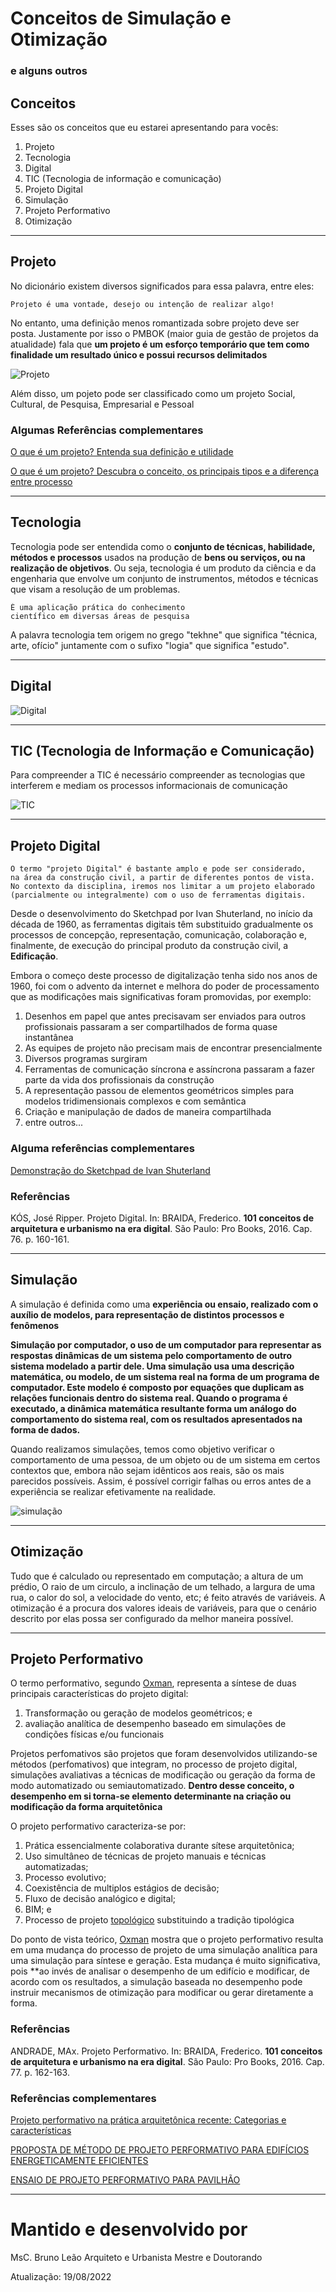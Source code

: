 # Conceitos de Simulação e Otimização
### e alguns outros


## Conceitos

Esses são os conceitos que eu estarei apresentando para vocês:

1. Projeto
2. Tecnologia
3. Digital
4. TIC (Tecnologia de informação e comunicação)
5. Projeto Digital
6. Simulação
7. Projeto Performativo
8. Otimização

_____


## Projeto

No dicionário existem diversos significados para essa palavra, entre eles:
```
Projeto é uma vontade, desejo ou intenção de realizar algo!
```
No entanto, uma definição menos romantizada sobre projeto deve ser posta. Justamente por isso o PMBOK (maior guia de gestão de projetos da atualidade) fala que **um projeto é um esforço temporário que tem como finalidade um resultado único e possui recursos delimitados**

![Projeto](https://github.com/leaodebrito/projetoetecnologiaccv.github.io/blob/main/Aulas/aula2/Projeto.png?raw=true)

Além disso, um pojeto pode ser classificado como um projeto Social, Cultural, de Pesquisa, Empresarial e Pessoal

### Algumas Referências complementares
[O que é um projeto? Entenda sua definição e utilidade](https://www.euax.com.br/2018/08/o-que-e-um-projeto/)

[O que é um projeto? Descubra o conceito, os principais tipos e a diferença entre processo](https://artia.com/blog/o-que-e-um-projeto/)

_____



## Tecnologia

Tecnologia pode ser entendida como o **conjunto de técnicas, habilidade, métodos e processos** usados na produção de **bens ou serviços, ou na realização de objetivos**. Ou seja, tecnologia é um produto da ciência e da engenharia que envolve um conjunto de instrumentos, métodos e técnicas que visam a resolução de um problemas.

```
É uma aplicação prática do conhecimento 
científico em diversas áreas de pesquisa
```

A palavra tecnologia tem origem no grego "tekhne" que significa "técnica, arte, ofício" juntamente com o sufixo "logia" que significa "estudo".

_____



## Digital

![Digital](https://github.com/leaodebrito/projetoetecnologiaccv.github.io/blob/main/Aulas/aula2/digital.png?raw=true)



_____

## TIC (Tecnologia de Informação e Comunicação)

Para compreender a TIC é necessário compreender as tecnologias que interferem e mediam os processos informacionais de comunicação

![TIC](https://github.com/leaodebrito/projetoetecnologiaccv.github.io/blob/main/Aulas/aula2/TIC.png?raw=true)

_____



## Projeto Digital

```
O termo "projeto Digital" é bastante amplo e pode ser considerado, 
na área da construção civil, a partir de diferentes pontos de vista. 
No contexto da disciplina, iremos nos limitar a um projeto elaborado 
(parcialmente ou integralmente) com o uso de ferramentas digitais. 
```

Desde o desenvolvimento do Sketchpad por Ivan Shuterland, no início da década de 1960, as ferramentas digitais têm substituido gradualmente os processos de concepção, representação, comunicação, colaboração e, finalmente, de execução do principal produto da construção civil, a **Edificação**.

Embora o começo deste processo de digitalização tenha sido nos anos de 1960, foi com o advento da internet e melhora do poder de processamento que as modificações mais significativas foram promovidas, por exemplo:

1. Desenhos em papel que antes precisavam ser enviados para outros profissionais passaram a ser compartilhados de forma quase instantânea
2. As equipes de projeto não precisam mais de encontrar presencialmente
3. Diversos programas surgiram
4. Ferramentas de comunicação síncrona e assíncrona passaram a fazer parte da vida dos profissionais da construção
5. A representação passou de elementos geométricos simples para modelos tridimensionais complexos e com semântica
6. Criação e manipulação de dados de maneira compartilhada
7. entre outros...


### Alguma referências complementares
[Demonstração do Sketchpad de Ivan Shuterland](https://www.youtube.com/watch?v=5RyU50qbvzQ)

### Referências
 KÓS, José Ripper. Projeto Digital. In: BRAIDA, Frederico. **101 conceitos de arquitetura e urbanismo na era digital**. São Paulo: Pro Books, 2016. Cap. 76. p. 160-161.
 
 _____


## Simulação

A simulação é definida como uma **experiência ou ensaio, realizado com o auxílio de modelos, para representação de distintos processos e fenômenos**


**Simulação por computador, o uso de um computador para representar as respostas dinâmicas de um sistema pelo comportamento de outro sistema modelado a partir dele. Uma simulação usa uma descrição matemática, ou modelo, de um sistema real na forma de um programa de computador. Este modelo é composto por equações que duplicam as relações funcionais dentro do sistema real. Quando o programa é executado, a dinâmica matemática resultante forma um análogo do comportamento do sistema real, com os resultados apresentados na forma de dados.**


Quando realizamos simulações, temos como objetivo verificar o comportamento de uma pessoa, de um objeto ou de um sistema em certos contextos que, embora não sejam idênticos aos reais, são os mais parecidos possíveis. Assim, é possível corrigir falhas ou erros antes de a experiência se realizar efetivamente na realidade.

![simulação](https://github.com/leaodebrito/projetoetecnologiaccv.github.io/blob/main/Aulas/aula2/Simulacao.jpg?raw=true)


_____

## Otimização

Tudo que é calculado ou representado em computação; a altura de um prédio, O raio de um circulo, a inclinação de um telhado, a largura de uma rua, o calor do sol, a velocidade do vento, etc; é feito através de variáveis. A otimização é a procura dos valores ideais de variáveis, para que o cenário descrito por elas possa ser configurado da melhor maneira possível.

_____


## Projeto Performativo


O termo performativo, segundo [Oxman](https://www.researchgate.net/publication/233713113_A_Performance-based_Model_in_Digital_Design_PER-FORMATIVE_-_Design_Beyond_Aesthetic), representa a síntese de duas principais características do projeto digital:

1. Transformação ou geração de modelos geométricos; e 
2. avaliação analítica de desempenho baseado em simulações de condições físicas e/ou funcionais

Projetos perfomativos são projetos que foram desenvolvidos utilizando-se métodos (perfomativos) que integram, no processo de projeto digital, simulações avaliativas a técnicas de modificação ou geração da forma de modo automatizado ou semiautomatizado. **Dentro desse conceito, o desempenho em si torna-se elemento determinante na criação ou modificação da forma arquitetônica**

O projeto performativo caracteriza-se por:

1. Prática essencialmente colaborativa durante sítese arquitetônica;
2. Uso simultâneo de técnicas de projeto manuais e técnicas automatizadas;
3. Processo evolutivo;
4. Coexistência de multiplos estágios de decisão;
5. Fluxo de decisão analógico e digital;
6. BIM; e
7. Processo de projeto [topológico](https://conceito.de/topologia) substituindo a tradição tipológica

Do ponto de vista teórico, [Oxman](https://www.researchgate.net/publication/233713113_A_Performance-based_Model_in_Digital_Design_PER-FORMATIVE_-_Design_Beyond_Aesthetic) mostra que o projeto performativo resulta em uma mudança do processo de projeto de uma simulação analítica para uma simulação para síntese e geração. Esta mudança é muito significativa, pois **ao invés de analisar o desempenho de um edifício e modificar, de acordo com os resultados, a simulação baseada no desempenho pode instruir mecanismos de otimização para modificar ou gerar diretamente a forma.


### Referências
 
 ANDRADE, MAx. Projeto Performativo. In: BRAIDA, Frederico. **101 conceitos de arquitetura e urbanismo na era digital**. São Paulo: Pro Books, 2016. Cap. 77. p. 162-163.
 

### Referências complementares

[Projeto performativo na prática arquitetônica recente: Categorias e características](https://vitruvius.com.br/revistas/read/arquitextos/13.150/4587)

[PROPOSTA DE MÉTODO DE PROJETO PERFORMATIVO PARA EDIFÍCIOS ENERGETICAMENTE EFICIENTES](https://lpp.ufes.br/proposta-de-metodo-de-projeto-performativo-para-edificios-energeticamente-eficientes)

[ENSAIO DE PROJETO PERFORMATIVO PARA PAVILHÃO](http://www.nomads.usp.br/virus/virus19/?sec=7&item=1&lang=pt)


_____



# Mantido e desenvolvido por

MsC. Bruno Leão
Arquiteto e Urbanista
Mestre e Doutorando

Atualização: 19/08/2022

